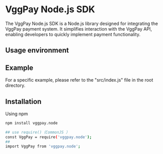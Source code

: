 # VggPay Node.js SDK

The VggPay Node.js SDK is a Node.js  library designed for integrating the VggPay payment system. It simplifies interaction with the VggPay API, enabling developers to quickly implement payment functionality.

## Usage environment
 

## Example
For a specific example, please refer to the "src/index.js" file in the root directory.


## Installation
Using npm

```bash
npm install vggpay.node

## use require()（CommonJS ）
const VggPay = require('vggpay.node');
## 
import VggPay from 'vggpay.node';



